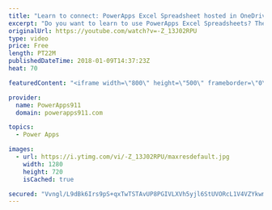 ```yaml
---
title: "Learn to connect: PowerApps Excel Spreadsheet hosted in OneDrive"
excerpt: "Do you want to learn to use PowerApps Excel Spreadsheets? Then this video is for you. We take an Excel workbook hosted in OneDrive for Business and use it as a data source for PowerApps. This video is the foundation that will let us explore more complicated scenarios in the future.  PowerApps for SharePoint"
originalUrl: https://youtube.com/watch?v=-Z_13J02RPU
type: video
price: Free
length: PT22M
publishedDateTime: 2018-01-09T14:37:23Z
heat: 70

featuredContent: "<iframe width=\"800\" height=\"500\" frameborder=\"0\" src=\"https://www.youtube.com/embed/-Z_13J02RPU\" allow=\"accelerometer; autoplay; encrypted-media; gyroscope; picture-in-picture\" allowfullscreen></iframe>"

provider:
  name: PowerApps911
  domain: powerapps911.com

topics:
  - Power Apps

images:
  - url: https://i.ytimg.com/vi/-Z_13J02RPU/maxresdefault.jpg
    width: 1280
    height: 720
    isCached: true

secured: "Vvngl/L9dBk6Irs9pS+qxTwTSTAvUP8PGIVLXVh5yjl6StUVORcL1V4VZYkwmrMWIdUK0r24y9ibkxEM8kMTRSsu/zYihpQ8fyBKYfdGX03MPC8dshw+QFfo6Ix2UbkyyBQ0TelZHWcgQ3YAu0EIBnsyicghH7jVeYosPrKcyBXAd9A7CZnTzto6ELMZDQF9oRgn84uVU4Rl2ZQt4BMcXQiWoyqNeXUPyAzUvSiK34M4k5KGi42CRlfrIqLgmx0FaBlRaf1rL2Wtt/+majz/25x3zEN38ER5XmCQ6+BIgFvs0YgufDx0B/CJlzGNYWWBhPUrOm1pvQddH2RiK+o/Vdf2XBaHmryd3yFcy5m7amN1b7dyKvxAgaMDxJCbaFYlRvhmUwrhJmpL08wzNass557/bS9ubAlGxJ74cAh2IMD9hObKyF1F0Y5tcbDeysad;SQBhsoUrG+EQbg3+oMHmYw=="
---
```


